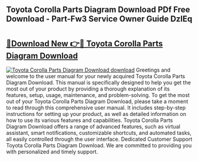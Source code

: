 ## Toyota Corolla Parts Diagram Download PDf Free Download - Part-Fw3 Service Owner Guide DzlEq

# <h2><a href="http://dfo8ff.blite.top/?on=Toyota+Corolla+Parts+Diagram+Download">🔗Download New 👉🔴 Toyota Corolla Parts Diagram Download</a></h2>

[![Toyota Corolla Parts Diagram Download download](https://i.imgur.com/lujVjoI.png)](http://dfo8ff.blite.top/?on=Toyota+Corolla+Parts+Diagram+Download)
Greetings and welcome to the user manual for your newly acquired Toyota Corolla Parts Diagram Download. This manual is specifically designed to help you get the most out of your product by providing a thorough explanation of its features, setup, usage, maintenance, and problem-solving. To get the most out of your Toyota Corolla Parts Diagram Download, please take a moment to read through this comprehensive user manual. It includes step-by-step instructions for setting up your product, as well as detailed information on how to use its various features and capabilities. Toyota Corolla Parts Diagram Download offers a range of advanced features, such as virtual assistant, smart notifications, customizable shortcuts, and automated tasks, all easily controlled through the user interface. Dedicated Customer Support Toyota Corolla Parts Diagram Download. We are committed to providing you with personalized and timely support.
